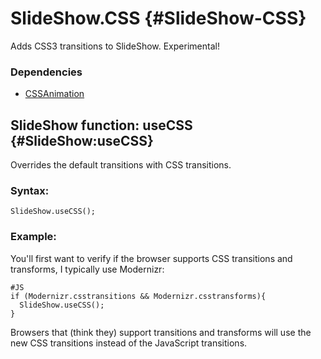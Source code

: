 SlideShow.CSS {#SlideShow-CSS}
==============================

Adds CSS3 transitions to SlideShow.  Experimental!

### Dependencies

* [CSSAnimation](http://github.com/rpflorence/cssanimation)

SlideShow function: useCSS {#SlideShow:useCSS}
--------------------------------------------

Overrides the default transitions with CSS transitions.

### Syntax:

    SlideShow.useCSS();

### Example:

You'll first want to verify if the browser supports CSS transitions and transforms, I typically use Modernizr:

    #JS
    if (Modernizr.csstransitions && Modernizr.csstransforms){
      SlideShow.useCSS();
    }

Browsers that (think they) support transitions and transforms will use the new CSS transitions instead of the JavaScript transitions.
